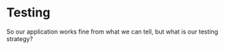 Testing
=======

So our application works fine from what we can tell, but what is our testing strategy?

<script type="speaker-notes">
- Do we even know how to test this?

- Are our modules defined in a way that makes them
easy to test?

- Will our testing support continuous integration?

- Are we hitting all lines of code we wrote?
</script>

<style scoped>
  @host {
    background-color: #FFF;
    color: #333;
  }
</style>
